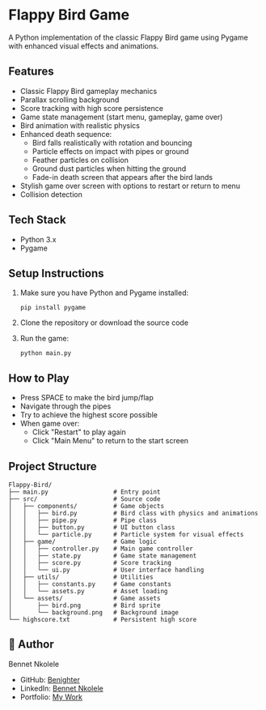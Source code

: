 # Flappy Bird Game

A Python implementation of the classic Flappy Bird game using Pygame with enhanced visual effects and animations.

## Features

- Classic Flappy Bird gameplay mechanics
- Parallax scrolling background
- Score tracking with high score persistence
- Game state management (start menu, gameplay, game over)
- Bird animation with realistic physics
- Enhanced death sequence:
  - Bird falls realistically with rotation and bouncing
  - Particle effects on impact with pipes or ground
  - Feather particles on collision
  - Ground dust particles when hitting the ground
  - Fade-in death screen that appears after the bird lands
- Stylish game over screen with options to restart or return to menu
- Collision detection

## Tech Stack

- Python 3.x
- Pygame

## Setup Instructions

1. Make sure you have Python and Pygame installed:
   ```
   pip install pygame
   ```

2. Clone the repository or download the source code

3. Run the game:
   ```
   python main.py
   ```

## How to Play

- Press SPACE to make the bird jump/flap
- Navigate through the pipes
- Try to achieve the highest score possible
- When game over:
  - Click "Restart" to play again
  - Click "Main Menu" to return to the start screen

## Project Structure

```
Flappy-Bird/
├── main.py                  # Entry point
├── src/                     # Source code
│   ├── components/          # Game objects
│   │   ├── bird.py          # Bird class with physics and animations
│   │   ├── pipe.py          # Pipe class
│   │   ├── button.py        # UI button class
│   │   └── particle.py      # Particle system for visual effects
│   ├── game/                # Game logic
│   │   ├── controller.py    # Main game controller
│   │   ├── state.py         # Game state management
│   │   ├── score.py         # Score tracking
│   │   └── ui.py            # User interface handling
│   ├── utils/               # Utilities
│   │   ├── constants.py     # Game constants
│   │   └── assets.py        # Asset loading
│   └── assets/              # Game assets
│       ├── bird.png         # Bird sprite
│       └── background.png   # Background image
└── highscore.txt            # Persistent high score
```

## 👤 Author
Bennet Nkolele  
- GitHub: [Benighter](https://github.com/Benighter)  
- LinkedIn: [Bennet Nkolele](https://www.linkedin.com/in/bennet-nkolele-321285249/)  
- Portfolio: [My Work](https://react-personal-portfolio-alpha.vercel.app/) 